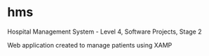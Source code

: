 # hms
Hospital Management System - Level 4, Software Projects, Stage 2 

Web application created to manage patients using XAMP

